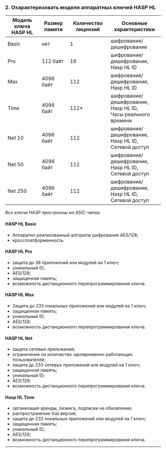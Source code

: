 ### 2. Охарактеризовать модели аппаратных ключей  HASP HL

| Модель ключа HASP HL | Размер памяти | Количество лицензий | Основные характеристики                                           |
|----------------------|---------------|---------------------|-------------------------------------------------------------------|
| Basic                | нет           | 1                   | шифрование/дешифрование                                           |
| Pro                  | 112 байт      | 16                  | шифрование/дешифрование,<br>Hasp HL ID                            |
| Max                  | 4096 байт     | 112                 | шифрование/дешифрование,<br>Hasp HL ID                            |
| Time                 | 4096 байт     | 112*                | шифрование/дешифрование,<br>Hasp HL ID,<br>Часы реального времени |
| Net 10               | 4096 байт     | 112                 | шифрование/дешифрование,<br>Hasp HL ID,<br>Сетевой доступ         |
| Net 50               | 4096 байт     | 112                 | шифрование/дешифрование,<br>Hasp HL ID,<br>Сетевой доступ         |
| Net 250              | 4096 байт     | 112                 | шифрование/дешифрование,<br>Hasp HL ID,<br>Сетевой доступ         |


*Все ключи HASP простроены на ASIC-чипах*

#### HASP HL Basic
* Аппаратно реализованный алгоритм шифрования AES/128;
* кроссплатформенность.

#### HASP HL Pro
* защита до 38 приложений или модулей на 1 ключ;
* уникальный ID;
* AES/128;
* защищенная память;
* возможность дистанционного перепрограммирования ключа.

#### HASP HL Max
* Защита до 233 локальных приложений или модулей на 1 ключ;
* защищенная память;
* уникальный ID;
* AES/128;
* возможность дистанционного перепрограммирования ключа.

#### HASP HL Net
* защита сетевых приложений;
* ограничение на количество одновременно работающих пользователей;
* защита до 233 сетевых приложений или модулей на 1 ключ;
* защищенная память;
* уникальный ID;
* AES/128;
* возможность дистанционного перепрограммирования ключа.
  
#### Hasp HL Time
* организация аренды, лизинга, подписки на обновления;
* распространение trial версий;
* защита до 233 локальных приложений или модулей на 1 ключ;
* защищенная память;
* уникальный ID;
* AES/128;
* возможность дистанционного перепрограммирования ключа.

___

